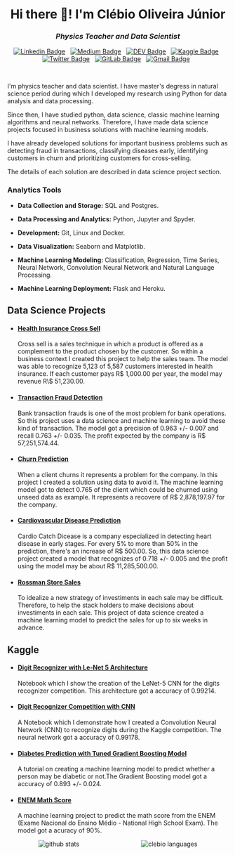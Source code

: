 <h1 align="center">Hi there 👋! I'm Clébio Oliveira Júnior</h1>

<h3 align="center"><i>Physics Teacher and Data Scientist</i></h3>

<div align="center">

[![Linkedin Badge](https://img.shields.io/badge/LinkedIn-0077B5?style=flat&logo=linkedin&logoColor=white)](https://www.linkedin.com/in/clebiojunior/)&nbsp;&nbsp;
[![Medium Badge](https://img.shields.io/badge/Medium-12100E?style=flat&logo=medium&logoColor=white)](https://www.medium.com/@juniorcl)&nbsp;&nbsp;
[![DEV Badge](https://img.shields.io/badge/DEV-0A0A0A?style=flat&logo=dev.to&logoColor=white)](https://www.dev.to/juniorcl/)&nbsp;&nbsp;
[![Kaggle Badge](https://img.shields.io/badge/-Kaggle-23BFFF?style=flat&logo=Kaggle&logoColor=white)](https://www.kaggle.com/juniorcl)&nbsp;&nbsp;
[![Twitter Badge](https://img.shields.io/badge/Twitter-1DA1F2?style=flat&logo=twitter&logoColor=white)](https://www.twitter.com/clebioojunior)&nbsp;&nbsp;
[![GitLab Badge](https://img.shields.io/badge/GitLab-330F63?style=flat&logo=gitlab&logoColor=white)](https://www.gitlab.com/juniorcl/)&nbsp;&nbsp;
[![Gmail Badge](https://img.shields.io/badge/Gmail-D14836?style=flat&logo=gmail&logoColor=white&link=mailto:clebiomojunior@gmail.com)](mailto:clebiomojunior@gmail.com)&nbsp;&nbsp;

</div>

<br>

I'm physics teacher and data scientist. I have master's degress in natural science period during which I developed my research using Python for data analysis and data processing. 

Since then, I have studied python, data science, classic machine learning algorithms and neural networks. Therefore, I have made data science projects focused in business solutions with machine learning models.

I have already developed solutions for important business problems such as detecting fraud in transactions, classifying diseases early, identifying customers in churn and prioritizing customers for cross-selling.

The details of each solution are described in data science project section.

### Analytics Tools

* **Data Collection and Storage:** SQL and Postgres.

* **Data Processing and Analytics:** Python, Jupyter and Spyder.

* **Development:** Git, Linux and Docker.

* **Data Visualization:** Seaborn and Matplotlib.

* **Machine Learning Modeling:** Classification, Regression, Time Series, Neural Network, Convolution Neural Network and Natural Language Processing.

* **Machine Learning Deployment:** Flask and Heroku.

## Data Science Projects

* #### [Health Insurance Cross Sell](https://github.com/juniorcl/health-insurance-cross-sell)

    Cross sell is a sales technique in which a product is offered as a complement to the product chosen by the customer. So within a business context I created this project to help the sales team. The model was able to recognize 5,123 of 5,587 customers interested in health insurance. If each customer pays R\$ 1,000.00 per year, the model may revenue R\\$ 51,230.00.

    
* #### [Transaction Fraud Detection](https://github.com/juniorcl/transaction-fraud-detection)

    Bank transaction frauds is one of the most problem for bank operations. So this project uses a data science and machine learning to avoid these kind of transaction. The model got a precision of 0.963 +/- 0.007 and recall 0.763 +/- 0.035. The profit expected by the company is R$ 57,251,574.44.

* #### [Churn Prediction](https://github.com/juniorcl/churn-prediction)

    When a client churns it represents a problem for the company. In this project I created a solution using data to avoid it. The machine learning model got to detect 0.765 of the client which could be churned using unseed data as example. It represents a recovere of R$ 2,878,197.97 for the company.

* #### [Cardiovascular Disease Prediction](https://github.com/juniorcl/cardiovascular-disease-prediction)

    Cardio Catch Dicease is a company especialized in detecting heart disease in early stages. For every 5% to more than 50% in the prediction, there's an increase of R$ 500.00. So, this data science project created a model that recognizes of 0.718 +/- 0.005 and the profit using the model may be about R$ 11,285,500.00.

* #### [Rossman Store Sales](https://github.com/juniorcl/rossman-store-sales)

    To idealize a new strategy of investiments in each sale may be difficult. Therefore, to help the stack holders to make decisions about investiments in each sale. This project of data science created a machine learning model to predict the sales for up to six weeks in advance.

## Kaggle

*  #### [Digit Recognizer with Le-Net 5 Architecture](https://www.kaggle.com/juniorcl/lenet-5-cnn-architecture-digit-recognizer)

    Notebook which I show the creation of the LeNet-5 CNN for the digits recognizer competition. This architecture got a accuracy of 0.99214.   

*  #### [Digit Recognizer Competition with CNN](https://www.kaggle.com/juniorcl/cnn-digit-recognizer-0-99178-score)

    A Notebook which I demonstrate how I created a Convolution Neural Network (CNN) to recognize digits during the Kaggle competition. The neural network got a accuracy of 0.99178.

*  #### [Diabetes Prediction with Tuned Gradient Boosting Model](https://www.kaggle.com/juniorcl/diabetesclassification-tunedgradientboosting-90)

    A tutorial on creating a machine learning model to predict whether a person may be diabetic or not.The Gradient Boosting model got a accuracy of 0.893 +/- 0.024. 

* #### [ENEM Math Score](https://www.kaggle.com/juniorcl/mathenemscores-linearregression-accuracy-90)

    A machine learning project to predict the math score from the ENEM (Exame Nacional do Ensino Médio - National High School Exam). The model got a acuracy of 90%.

<div style="display: flex;justify-content: space-around;" align="center">
	<img src="https://github-readme-stats.vercel.app/api?username=juniorcl&hide=contribs,prs&show_icons=true&hide_border=true&title_color=000" alt="github stats">
	<img src="https://github-readme-stats.vercel.app/api/top-langs/?username=juniorcl&layout=compact&hide_border=true&title_color=000" alt="clebio languages">
</div>

<!--
**juniorcl/juniorcl** is a ✨ _special_ ✨ repository because its `README.md` (this file) appears on your GitHub profile.

Here are some ideas to get you started:

- 🔭 I’m currently working on ...
- 🌱 I’m currently learning ...
- 👯 I’m looking to collaborate on ...
- 🤔 I’m looking for help with ...
- 💬 Ask me about ...
- 📫 How to reach me: ...
- 😄 Pronouns: ...
- ⚡ Fun fact: ...
-->
